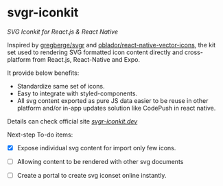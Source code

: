 # svgr-iconkit
_SVG Iconkit for React.js & React Native_



Inspired by [gregberge/svgr](https://github.com/gregberge/svgr) and [oblador/react-native-vector-icons](https://github.com/oblador/react-native-vector-icons), the kit set used to rendering SVG formatted icon content directly and cross-platform from React.js, React-Native and Expo.

It provide below benefits:
- Standardize same set of icons.
- Easy to integrate with styled-components.
- All svg content exported as pure JS data easier to be reuse in other platform and/or in-app updates solution like CodePush in react native.

Details can check official site *[svgr-iconkit.dev](https://svgr-iconkit.dev/)*

Next-step To-do items:
- [x] Expose individual svg content for import only few icons.
- [ ] Allowing content to be rendered with other svg documents
- [ ] Create a portal to create svg iconset online instantly.

